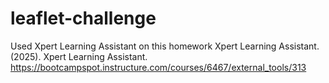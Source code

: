 # leaflet-challenge
Used Xpert Learning Assistant on this homework
Xpert Learning Assistant. (2025). Xpert Learning Assistant. https://bootcampspot.instructure.com/courses/6467/external_tools/313